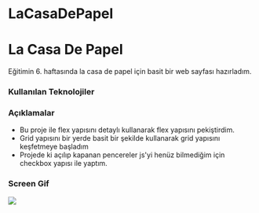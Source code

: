 # LaCasaDePapel
<h1>La Casa De Papel</h1>
Eğitimin 6. haftasında la casa de papel için basit bir web sayfası hazırladım.
<h3>Kullanılan Teknolojiler</h3>
<i class="fa-brands fa-html5"></i>
<i class="fa-brands fa-css3-alt"></i>

<h3>Açıklamalar</h3>
<ul>
<li>Bu proje ile flex yapısını detaylı kullanarak flex yapısını pekiştirdim. </li>
<li>Grid yapısını bir yerde basit bir şekilde  kullanarak grid yapısını keşfetmeye başladım </li>
<li>Projede ki açılıp kapanan pencereler js'yi henüz bilmediğim için checkbox yapısı ile yaptım.</li>
</ul>
<h3>Screen Gif</h3>
<img src="images/screen.gif">

